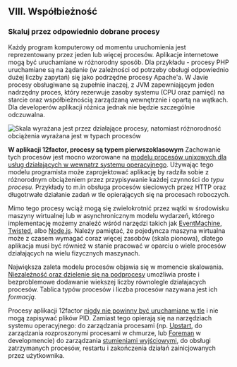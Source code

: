 ## VIII. Współbieżność
### Skaluj przez odpowiednio dobrane procesy

Każdy program komputerowy od momentu uruchomienia jest reprezentowany przez jeden lub więcej procesów. Aplikacje internetowe mogą być uruchamiane w różnorodny sposób. Dla przykładu -  procesy PHP uruchamiane są na żądanie (w zależności od potrzeby obsługi odpowiednio dużej liczby zapytań) się jako podrzędne procesy Apache'a. W Javie procesy obsługiwane są zupełnie inaczej, z JVM zapewniającym jeden nadrzędny proces, który rezerwuje zasoby systemu (CPU oraz pamięć) na starcie oraz współbieżnością zarządzaną wewnętrznie i opartą na wątkach. Dla developerów aplikacji różnica jednak nie będzie szczególnie odczuwalna.

![Skala wyrażana jest przez działające procesy, natomiast różnorodność obciążenia wyrażana jest w typach procesów](/images/process-types.png)

**W aplikacji 12factor, procesy są typem pierwszoklasowym**  Zachowanie tych procesów jest mocno wzorowane na  [modelu procesów unixowych dla usług działających w wewnątrz systemu operacyjnego](https://adam.herokuapp.com/past/2011/5/9/applying_the_unix_process_model_to_web_apps/).  Używając tego modelu programista może zaprojektować aplikację by radziła sobie z różnorodnym obciążeniem przez przypisywanie każdej czynności do *typu procesu*. Przykłady to m.in obsługa procesów sieciowych przez HTTP oraz długotrwałe działanie zadań w tle opierających się na procesach roboczych.

Mimo tego procesy wciąż mogą się zwielokrotnić przez wątki w środowisku maszyny wirtualnej lub w asynchronicznym modelu wydarzeń, którego implementację możemy znaleźć wśród narzędzi takich jak [EventMachine](http://rubyeventmachine.com/), [Twisted](http://twistedmatrix.com/trac/), albo [Node.js](http://nodejs.org/). Należy pamiętać, że pojedyncza maszyna wirtualna może z czasem wymagać coraz więcej zasobów (skala pionowa), dlatego aplikacja musi być również w stanie pracować w oparciu o wiele procesów działających na wielu fizycznych maszynach.

Największa zaleta modelu procesów objawia się w momencie skalowania.  [Niezależność oraz dzielenie się na podprocesy](./processes) umożliwia proste i bezproblemowe dodawanie wiekszej liczby równolegle działajacych procesów. Tablica typów procesów i liczba procesów nazywana jest ich *formacją*.

Procesy aplikacji 12factor [nigdy nie powinny być uruchamiane w tle](http://dustin.github.com/2010/02/28/running-processes.html) i nie mogą zapisywać plików PID. Zamiast tego opierają się na narzędziach systemu operacyjnego: do zarządzania procesami (np. [Upstart](http://upstart.ubuntu.com/), do zarządzania rozproszonymi procesami w chmurze, lub [Foreman](http://blog.daviddollar.org/2011/05/06/introducing-foreman.html) w developmencie) do zarządzania [stumieniami wyjściowymi](./logs), do obsługi zatrzymanych procesów, restartu i zakończenia działań zainicjowanych przez użytkownika.
